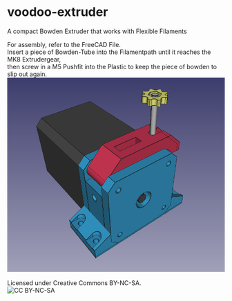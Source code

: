 # voodoo-extruder
A compact Bowden Extruder that works with Flexible Filaments

For assembly, refer to the FreeCAD File. <br>
Insert a piece of Bowden-Tube into the Filamentpath until it reaches the MK8 Extrudergear, <br>
then screw in a M5 Pushfit into the Plastic to keep the piece of bowden to slip out again. <br>
![voodoo-extruder](voodoo-extruder.PNG)

Licensed under Creative Commons BY-NC-SA. <br>
<img alt="CC BY-NC-SA" width=150px src=https://mirrors.creativecommons.org/presskit/buttons/88x31/png/by-nc-sa.png >
